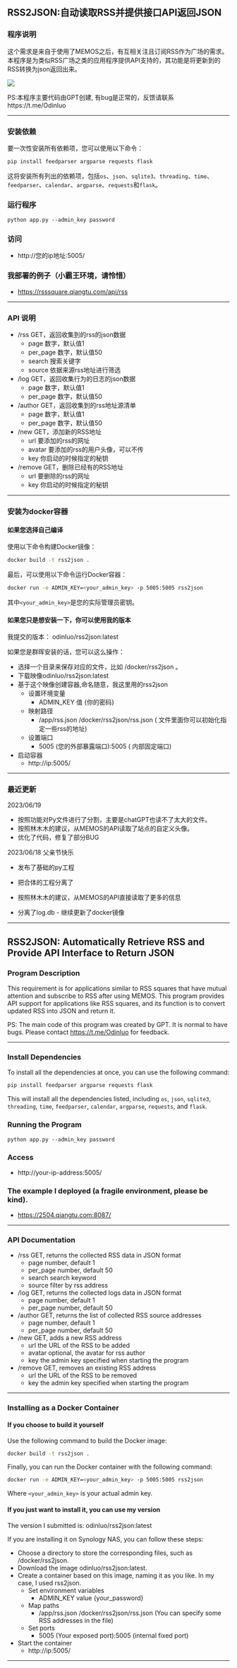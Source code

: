 ## RSS2JSON:自动读取RSS并提供接口API返回JSON

### 程序说明

这个需求是来自于使用了MEMOS之后，有互相关注且订阅RSS作为广场的需求。本程序是为类似RSS广场之类的应用程序提供API支持的，其功能是将更新到的RSS转换为json返回出来。

![](https://memosfile.qiangtu.com/picgo/assets/2023/06/18202306_18014611.png)

PS:本程序主要代码由GPT创建, 有bug是正常的，反馈请联系https://t.me/Odinluo

----

### 安装依赖

要一次性安装所有依赖项，您可以使用以下命令：

```bash
pip install feedparser argparse requests flask
```

这将安装所有列出的依赖项，包括`os`、`json`、`sqlite3`、`threading`、`time`、`feedparser`、`calendar`、`argparse`、`requests`和`flask`。

### 运行程序

```shell
python app.py --admin_key password
```

### 访问

- http://您的ip地址:5005/

### 我部署的例子（小霸王环境，请怜惜）

- https://rsssquare.qiangtu.com/api/rss

----

### API 说明

- /rss  GET，返回收集到的rss的json数据
  - page 数字，默认值1
  - per_page 数字，默认值50
  - search 搜索关键字
  - source 依据来源rss地址进行筛选
- /log GET，返回收集行为的日志的json数据
  - page 数字，默认值1
  - per_page 数字，默认值50
- /author GET，返回收集到的rss地址源清单
  - page 数字，默认值1
  - per_page 数字，默认值50
- /new GET，添加新的RSS地址
  - url 要添加的rss的网址
  - avatar 要添加的rss的用户头像，可以不传
  - key 你启动的时候指定的秘钥
- /remove GET，删除已经有的RSS地址
  - url 要删除的rss的网址
  - key 你启动的时候指定的秘钥

----

### 安装为docker容器

#### 如果您选择自己编译

使用以下命令构建Docker镜像：

```bash
docker build -t rss2json .
```

最后，可以使用以下命令运行Docker容器：

```bash
docker run -e ADMIN_KEY=<your_admin_key> -p 5005:5005 rss2json
```

其中`<your_admin_key>`是您的实际管理员密钥。

#### 如果您只是想安装一下，你可以使用我的版本

 我提交的版本： odinluo/rss2json:latest

如果您是群晖安装的话，您可以这么操作：

- 选择一个目录来保存对应的文件，比如 /docker/rss2json 。
- 下载映像odinluo/rss2json:latest
- 基于这个映像创建容器,命名随意，我这里用的rss2json
  - 设置环境变量
    - ADMIN_KEY 值 {你的密码}
  - 映射路径
    - /app/rss.json  /docker/rss2json/rss.json ( 文件里面你可以初始化指定一些rss的地址)
  - 设置端口
    - 5005 (您的外部暴露端口):5005 ( 内部固定端口)
- 启动容器
  - http://ip:5005/

----

### 最近更新

2023/06/19

- 按照功能对Py文件进行了分割，主要是chatGPT也读不了太大的文件。
- 按照林木木的建议，从MEMOS的API读取了站点的自定义头像。
- 优化了代码，修复了部分BUG

2023/06/18 父亲节快乐

- 发布了基础的py工程 

- 把合体的工程分离了 
- 按照林木木的建议，从MEMOS的API直接读取了更多的信息 
- 分离了log.db - 继续更新了docker镜像

----



## RSS2JSON: Automatically Retrieve RSS and Provide API Interface to Return JSON

### Program Description

This requirement is for applications similar to RSS squares that have mutual attention and subscribe to RSS after using MEMOS. This program provides API support for applications like RSS squares, and its function is to convert updated RSS into JSON and return it.

PS: The main code of this program was created by GPT. It is normal to have bugs. Please contact https://t.me/Odinluo for feedback.

----

### Install Dependencies

To install all the dependencies at once, you can use the following command:

```bash
pip install feedparser argparse requests flask
```

This will install all the dependencies listed, including `os`, `json`, `sqlite3`, `threading`, `time`, `feedparser`, `calendar`, `argparse`, `requests`, and `flask`.

### Running the Program

```shell
python app.py --admin_key password
```

### Access

- http://your-ip-address:5005/

### The example I deployed (a fragile environment, please be kind).

- https://2504.qiangtu.com:8087/

----

### API Documentation

- /rss GET, returns the collected RSS data in JSON format
  - page number, default 1
  - per_page number, default 50
  - search search keyword
  - source filter by rss address
- /log GET, returns the collected logs data in JSON format
  - page number, default 1
  - per_page number, default 50
- /author GET, returns the list of collected RSS source addresses
  - page number, default 1
  - per_page number, default 50
- /new GET, adds a new RSS address
  - url the URL of the RSS to be added
  - avatar optional, the avatar for rss author
  - key the admin key specified when starting the program
- /remove GET, removes an existing RSS address
  - url the URL of the RSS to be removed
  - key the admin key specified when starting the program

----

### Installing as a Docker Container

#### If you choose to build it yourself

Use the following command to build the Docker image:

```bash
docker build -t rss2json .
```

Finally, you can run the Docker container with the following command:

```bash
docker run -e ADMIN_KEY=<your_admin_key> -p 5005:5005 rss2json
```

Where `<your_admin_key>` is your actual admin key.

#### If you just want to install it, you can use my version

The version I submitted is: odinluo/rss2json:latest

If you are installing it on Synology NAS, you can follow these steps:

- Choose a directory to store the corresponding files, such as /docker/rss2json.
- Download the image odinluo/rss2json:latest.
- Create a container based on this image, naming it as you like. In my case, I used rss2json.
  - Set environment variables
    - ADMIN_KEY value {your_password}
  - Map paths
    - /app/rss.json  /docker/rss2json/rss.json (You can specify some RSS addresses in the file)
  - Set ports
    - 5005 (Your exposed port):5005 (internal fixed port)
- Start the container
  - http://ip:5005/

----